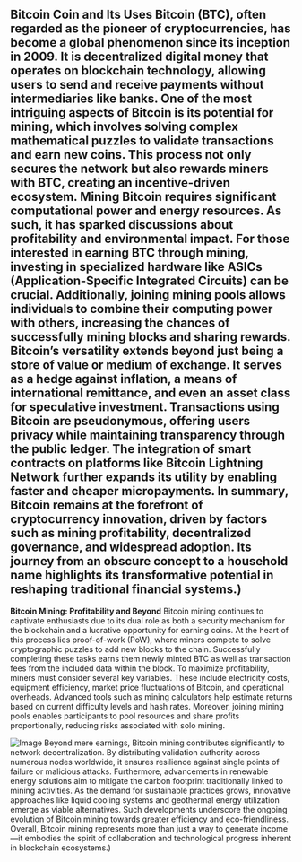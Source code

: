**Bitcoin Coin and Its Uses**
Bitcoin (BTC), often regarded as the pioneer of cryptocurrencies, has become a global phenomenon since its inception in 2009. It is decentralized digital money that operates on blockchain technology, allowing users to send and receive payments without intermediaries like banks. One of the most intriguing aspects of Bitcoin is its potential for mining, which involves solving complex mathematical puzzles to validate transactions and earn new coins. This process not only secures the network but also rewards miners with BTC, creating an incentive-driven ecosystem.
Mining Bitcoin requires significant computational power and energy resources. As such, it has sparked discussions about profitability and environmental impact. For those interested in earning BTC through mining, investing in specialized hardware like ASICs (Application-Specific Integrated Circuits) can be crucial. Additionally, joining mining pools allows individuals to combine their computing power with others, increasing the chances of successfully mining blocks and sharing rewards.
Bitcoin’s versatility extends beyond just being a store of value or medium of exchange. It serves as a hedge against inflation, a means of international remittance, and even an asset class for speculative investment. Transactions using Bitcoin are pseudonymous, offering users privacy while maintaining transparency through the public ledger. The integration of smart contracts on platforms like Bitcoin Lightning Network further expands its utility by enabling faster and cheaper micropayments.
In summary, Bitcoin remains at the forefront of cryptocurrency innovation, driven by factors such as mining profitability, decentralized governance, and widespread adoption. Its journey from an obscure concept to a household name highlights its transformative potential in reshaping traditional financial systems.)
---
**Bitcoin Mining: Profitability and Beyond**
Bitcoin mining continues to captivate enthusiasts due to its dual role as both a security mechanism for the blockchain and a lucrative opportunity for earning coins. At the heart of this process lies proof-of-work (PoW), where miners compete to solve cryptographic puzzles to add new blocks to the chain. Successfully completing these tasks earns them newly minted BTC as well as transaction fees from the included data within the block.
To maximize profitability, miners must consider several key variables. These include electricity costs, equipment efficiency, market price fluctuations of Bitcoin, and operational overheads. Advanced tools such as mining calculators help estimate returns based on current difficulty levels and hash rates. Moreover, joining mining pools enables participants to pool resources and share profits proportionally, reducing risks associated with solo mining.

![Image](https://github.com/user-attachments/assets/d7419ec9-dc67-403f-bf28-8faea5f1f74f)
Beyond mere earnings, Bitcoin mining contributes significantly to network decentralization. By distributing validation authority across numerous nodes worldwide, it ensures resilience against single points of failure or malicious attacks. Furthermore, advancements in renewable energy solutions aim to mitigate the carbon footprint traditionally linked to mining activities.
As the demand for sustainable practices grows, innovative approaches like liquid cooling systems and geothermal energy utilization emerge as viable alternatives. Such developments underscore the ongoing evolution of Bitcoin mining towards greater efficiency and eco-friendliness. Overall, Bitcoin mining represents more than just a way to generate income—it embodies the spirit of collaboration and technological progress inherent in blockchain ecosystems.)
